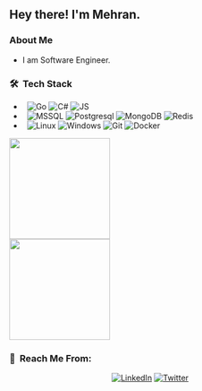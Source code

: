 <h2> Hey there! I'm Mehran.</h2>

<h3> About Me </h3>

- I am Software Engineer.<br>

<h3> 🛠 &nbsp;Tech Stack</h3>

- &nbsp;
  ![Go](https://img.shields.io/badge/-Golang-333333?style=flat&logo=go)
  ![C#](https://img.shields.io/badge/-C%23-333333?style=flat&logo=c-sharp)
  ![JS](https://img.shields.io/badge/-JS-333333?style=flat&logo=javascript)
- &nbsp;
  ![MSSQL](https://img.shields.io/badge/-MSSQL-333333?style=flat&logo=microsoft-sql-server)
  ![Postgresql](https://img.shields.io/badge/-Postgresql-333333?style=flat&logo=postgresql)
  ![MongoDB](https://img.shields.io/badge/-MongoDB-333333?style=flat&logo=mongodb)
  ![Redis](https://img.shields.io/badge/-Redis-333333?style=flat&logo=redis)
- &nbsp;
  ![Linux](https://img.shields.io/badge/-Linux-333333?style=flat&logo=linux)
  ![Windows](https://img.shields.io/badge/-Windows-333333?style=flat&logo=windows)
  ![Git](https://img.shields.io/badge/-Git-333333?style=flat&logo=git)
  ![Docker](https://img.shields.io/badge/-Docker-333333?style=flat&logo=docker)
  <br/>

<a href="https://github.com/AVS1508">
  <img height="180em" src="https://github-readme-stats.vercel.app/api?username=mehrzhad&theme=buefy&show_icons=true" /><br>
  <img height="180em" src="https://github-readme-stats.vercel.app/api/top-langs/?username=mehrzhad&theme=buefy&layout=compact" />
</a>

<br/>

<h3> 🤝 &nbsp;Reach Me From: </h3>

<p align="center">
<a href="https://www.linkedin.com/in/mehranhamedani/"><img alt="LinkedIn" src="https://img.shields.io/badge/-Linkedin-333333?style=flat&logo=linkedin"></a>
<a href="https://www.twitter.com/mehrzhad"><img alt="Twitter" src="https://img.shields.io/badge/-Twitter-333333?style=flat&logo=twitter"></a>
</p>
